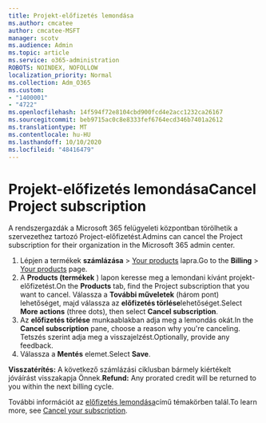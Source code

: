 ```yaml
---
title: Projekt-előfizetés lemondása
ms.author: cmcatee
author: cmcatee-MSFT
manager: scotv
ms.audience: Admin
ms.topic: article
ms.service: o365-administration
ROBOTS: NOINDEX, NOFOLLOW
localization_priority: Normal
ms.collection: Adm_O365
ms.custom:
- "1400001"
- "4722"
ms.openlocfilehash: 14f594f72e8104cbd900fcd4e2acc1232ca26167
ms.sourcegitcommit: beb9715ac0c8e8333fef6764ecd346b7401a2612
ms.translationtype: MT
ms.contentlocale: hu-HU
ms.lasthandoff: 10/10/2020
ms.locfileid: "48416479"
---
```

# <a name="cancel-project-subscription"></a><span data-ttu-id="d01c4-102">Projekt-előfizetés lemondása</span><span class="sxs-lookup"><span data-stu-id="d01c4-102">Cancel Project subscription</span></span>

<span data-ttu-id="d01c4-103">A rendszergazdák a Microsoft 365 felügyeleti központban törölhetik a szervezethez tartozó Project-előfizetést.</span><span class="sxs-lookup"><span data-stu-id="d01c4-103">Admins can cancel the Project subscription for their organization in the Microsoft 365 admin center.</span></span>

1. <span data-ttu-id="d01c4-104">Lépjen a termékek **számlázása** \> [Your products](https://go.microsoft.com/fwlink/p/?linkid=842054) lapra.</span><span class="sxs-lookup"><span data-stu-id="d01c4-104">Go to the **Billing** \> [Your products](https://go.microsoft.com/fwlink/p/?linkid=842054) page.</span></span>
2. <span data-ttu-id="d01c4-105">A **Products (termékek** ) lapon keresse meg a lemondani kívánt projekt-előfizetést.</span><span class="sxs-lookup"><span data-stu-id="d01c4-105">On the **Products** tab, find the Project subscription that you want to cancel.</span></span> <span data-ttu-id="d01c4-106">Válassza a **További műveletek** (három pont) lehetőséget, majd válassza az **előfizetés törlése**lehetőséget.</span><span class="sxs-lookup"><span data-stu-id="d01c4-106">Select **More actions** (three dots), then select **Cancel subscription**.</span></span>
3. <span data-ttu-id="d01c4-107">Az **előfizetés törlése** munkaablakban adja meg a lemondás okát.</span><span class="sxs-lookup"><span data-stu-id="d01c4-107">In the **Cancel subscription** pane, choose a reason why you're canceling.</span></span> <span data-ttu-id="d01c4-108">Tetszés szerint adja meg a visszajelzést.</span><span class="sxs-lookup"><span data-stu-id="d01c4-108">Optionally, provide any feedback.</span></span>
4. <span data-ttu-id="d01c4-109">Válassza a **Mentés** elemet.</span><span class="sxs-lookup"><span data-stu-id="d01c4-109">Select **Save**.</span></span>

<span data-ttu-id="d01c4-110">**Visszatérítés:** A következő számlázási ciklusban bármely kiértékelt jóváírást visszakapja Önnek.</span><span class="sxs-lookup"><span data-stu-id="d01c4-110">**Refund:** Any prorated credit will be returned to you within the next billing cycle.</span></span>

<span data-ttu-id="d01c4-111">További információt az [előfizetés lemondása](https://docs.microsoft.com/microsoft-365/commerce/subscriptions/cancel-your-subscription)című témakörben talál.</span><span class="sxs-lookup"><span data-stu-id="d01c4-111">To learn more, see [Cancel your subscription](https://docs.microsoft.com/microsoft-365/commerce/subscriptions/cancel-your-subscription).</span></span>